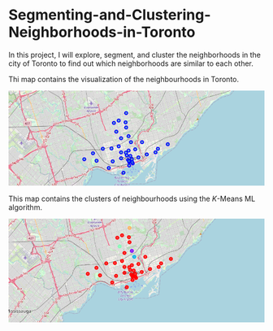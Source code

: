 # Segmenting-and-Clustering-Neighborhoods-in-Toronto
In this project, I will explore, segment, and cluster the neighborhoods in the city of Toronto to find out which neighborhoods are similar to each other.

Thi map contains the visualization of the neighbourhoods in Toronto.

![The first map](Map1.PNG)

This map contains the clusters of neighbourhoods using the *K*-Means ML algorithm.

![The second map](Map2.PNG)
